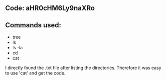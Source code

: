 ## Code: aHR0cHM6Ly9naXRo

## Commands used:
- tree
- ls
- ls -la
- cd
- cat

I directly found the .txt file after listing the directories. Therefore it was easy to use 'cat' and get the code.
